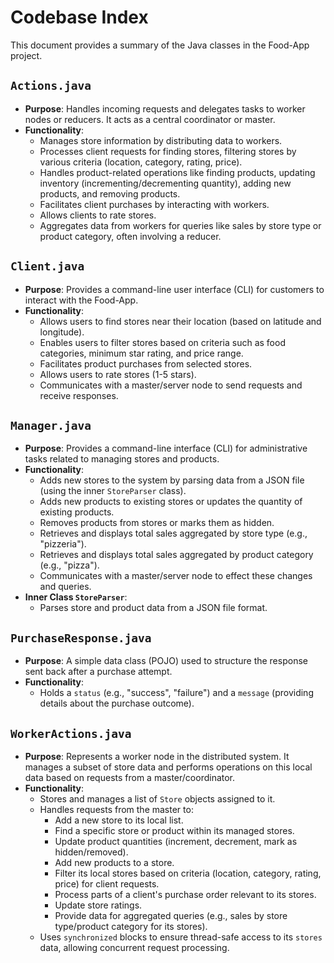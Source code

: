 # Codebase Index

This document provides a summary of the Java classes in the Food-App project.

## `Actions.java`
- **Purpose**: Handles incoming requests and delegates tasks to worker nodes or reducers. It acts as a central coordinator or master.
- **Functionality**:
    - Manages store information by distributing data to workers.
    - Processes client requests for finding stores, filtering stores by various criteria (location, category, rating, price).
    - Handles product-related operations like finding products, updating inventory (incrementing/decrementing quantity), adding new products, and removing products.
    - Facilitates client purchases by interacting with workers.
    - Allows clients to rate stores.
    - Aggregates data from workers for queries like sales by store type or product category, often involving a reducer.

## `Client.java`
- **Purpose**: Provides a command-line user interface (CLI) for customers to interact with the Food-App.
- **Functionality**:
    - Allows users to find stores near their location (based on latitude and longitude).
    - Enables users to filter stores based on criteria such as food categories, minimum star rating, and price range.
    - Facilitates product purchases from selected stores.
    - Allows users to rate stores (1-5 stars).
    - Communicates with a master/server node to send requests and receive responses.

## `Manager.java`
- **Purpose**: Provides a command-line interface (CLI) for administrative tasks related to managing stores and products.
- **Functionality**:
    - Adds new stores to the system by parsing data from a JSON file (using the inner `StoreParser` class).
    - Adds new products to existing stores or updates the quantity of existing products.
    - Removes products from stores or marks them as hidden.
    - Retrieves and displays total sales aggregated by store type (e.g., "pizzeria").
    - Retrieves and displays total sales aggregated by product category (e.g., "pizza").
    - Communicates with a master/server node to effect these changes and queries.
- **Inner Class `StoreParser`**:
    - Parses store and product data from a JSON file format.

## `PurchaseResponse.java`
- **Purpose**: A simple data class (POJO) used to structure the response sent back after a purchase attempt.
- **Functionality**:
    - Holds a `status` (e.g., "success", "failure") and a `message` (providing details about the purchase outcome).

## `WorkerActions.java`
- **Purpose**: Represents a worker node in the distributed system. It manages a subset of store data and performs operations on this local data based on requests from a master/coordinator.
- **Functionality**:
    - Stores and manages a list of `Store` objects assigned to it.
    - Handles requests from the master to:
        - Add a new store to its local list.
        - Find a specific store or product within its managed stores.
        - Update product quantities (increment, decrement, mark as hidden/removed).
        - Add new products to a store.
        - Filter its local stores based on criteria (location, category, rating, price) for client requests.
        - Process parts of a client's purchase order relevant to its stores.
        - Update store ratings.
        - Provide data for aggregated queries (e.g., sales by store type/product category for its stores).
    - Uses `synchronized` blocks to ensure thread-safe access to its `stores` data, allowing concurrent request processing.
